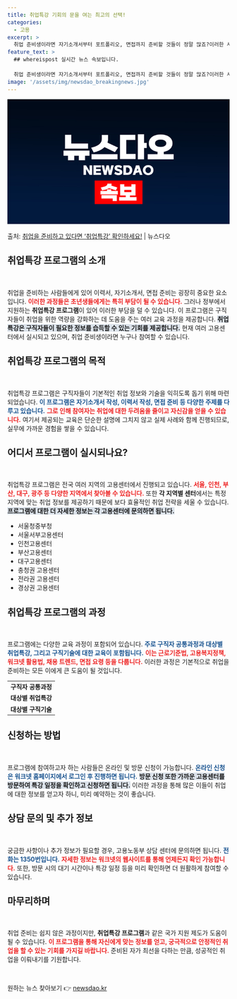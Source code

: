 ```yaml
---
title: 취업특강 기회의 문을 여는 최고의 선택!
categories:
  - 고용
excerpt: >
  취업 준비생이라면 자기소개서부터 포트폴리오, 면접까지 준비할 것들이 정말 많죠?이러한 사회 초년생들의 부담을…
feature_text: >
  ## whereispost 실시간 뉴스 속보입니다.

  취업 준비생이라면 자기소개서부터 포트폴리오, 면접까지 준비할 것들이 정말 많죠?이러한 사회 초년생들의 부담을…
image: '/assets/img/newsdao_breakingnews.jpg'
---
```


![뉴스다오 속보](/assets/img/newsdao_breakingnews.jpg)

<p>출처: <a href="https://newsdao.kr/1856" rel="dofollow">취업을 준비하고 있다면 ‘취업특강’ 확인하세요!</a> | 뉴스다오</p>

<h2 data-ke-size="size26">취업특강 프로그램의 소개</h2>
<p data-ke-size="size16">&nbsp;</p>
취업을 준비하는 사람들에게 있어 이력서, 자기소개서, 면접 준비는 굉장히 중요한 요소입니다. <b><span style="color: #ee2323;">이러한 과정들은 초년생들에게는 특히 부담이 될 수 있습니다.</span></b> 그러나 정부에서 지원하는 <b>취업특강 프로그램</b>이 있어 이러한 부담을 덜 수 있습니다. 이 프로그램은 구직자들이 취업을 위한 역량을 강화하는 데 도움을 주는 여러 교육 과정을 제공합니다. <b><span style="background-color: #21538527;">취업특강은 구직자들이 필요한 정보를 습득할 수 있는 기회를 제공합니다.</span></b> 현재 여러 고용센터에서 실시되고 있으며, 취업 준비생이라면 누구나 참여할 수 있습니다.

<h2 data-ke-size="size26">취업특강 프로그램의 목적</h2>
<p data-ke-size="size16">&nbsp;</p>
취업특강 프로그램은 구직자들이 기본적인 취업 정보와 기술을 익히도록 돕기 위해 마련되었습니다. <b><span style="color: #1a5490;">이 프로그램은 자기소개서 작성, 이력서 작성, 면접 준비 등 다양한 주제를 다루고 있습니다.</span></b> <b><span style="color: #ee2323;">그로 인해 참여자는 취업에 대한 두려움을 줄이고 자신감을 얻을 수 있습니다.</span></b> 여기서 제공되는 교육은 단순한 설명에 그치지 않고 실제 사례와 함께 진행되므로, 실무에 가까운 경험을 쌓을 수 있습니다.

<h2 data-ke-size="size26">어디서 프로그램이 실시되나요?</h2>
<p data-ke-size="size16">&nbsp;</p>
취업특강 프로그램은 전국 여러 지역의 고용센터에서 진행되고 있습니다. <b><span style="color: #ee2323;">서울, 인천, 부산, 대구, 광주 등 다양한 지역에서 찾아볼 수 있습니다.</span></b> 또한 <b>각 지역별 센터</b>에서는 특정 지역에 맞는 취업 정보를 제공하기 때문에 보다 효율적인 취업 전략을 세울 수 있습니다. <b><span style="background-color: #21538527;">프로그램에 대한 더 자세한 정보는 각 고용센터에 문의하면 됩니다.</span></b>

<ul>
    <li>서울청중부청</li>
    <li>서울서부고용센터</li>
    <li>인천고용센터</li>
    <li>부산고용센터</li>
    <li>대구고용센터</li>
    <li>충청권 고용센터</li>
    <li>전라권 고용센터</li>
    <li>경상권 고용센터</li>
</ul>

<h2 data-ke-size="size26">취업특강 프로그램의 과정</h2>
<p data-ke-size="size16">&nbsp;</p>
프로그램에는 다양한 교육 과정이 포함되어 있습니다. <b><span style="color: #1a5490;">주로 구직자 공통과정과 대상별 취업특강, 그리고 구직기술에 대한 교육이 포함됩니다.</span></b> <b><span style="color: #ee2323;">이는 근로기준법, 고용복지정책, 워크넷 활용법, 채용 트렌드, 면접 요령 등을 다룹니다.</span></b> 이러한 과정은 기본적으로 취업을 준비하는 모든 이에게 큰 도움이 될 것입니다.

<table>
    <tr>
        <td style="text-align: center; height: 17px;"><b>구직자 공통과정</b></td>
    </tr>
    <tr>
        <td style="text-align: center; height: 17px;"><b>대상별 취업특강</b></td>
    </tr>
    <tr>
        <td style="text-align: center; height: 17px;"><b>대상별 구직기술</b></td>
    </tr>
</table>

<h2 data-ke-size="size26">신청하는 방법</h2>
<p data-ke-size="size16">&nbsp;</p>
프로그램에 참여하고자 하는 사람들은 온라인 및 방문 신청이 가능합니다. <b><span style="color: #1a5490;">온라인 신청은 워크넷 홈페이지에서 로그인 후 진행하면 됩니다.</span></b> <b><span style="background-color: #21538527;">방문 신청 또한 가까운 고용센터를 방문하여 특강 일정을 확인하고 신청하면 됩니다.</span></b> 이러한 과정을 통해 많은 이들이 취업에 대한 정보를 얻고자 하니, 미리 예약하는 것이 좋습니다.

<h2 data-ke-size="size26">상담 문의 및 추가 정보</h2>
<p data-ke-size="size16">&nbsp;</p>
궁금한 사항이나 추가 정보가 필요할 경우, 고용노동부 상담 센터에 문의하면 됩니다. <b><span style="color: #1a5490;">전화는 1350번입니다.</span></b> <b><span style="color: #ee2323;">자세한 정보는 워크넷의 웹사이트를 통해 언제든지 확인 가능합니다.</span></b> 또한, 방문 시의 대기 시간이나 특강 일정 등을 미리 확인하면 더 원활하게 참여할 수 있습니다.

<h2 data-ke-size="size26">마무리하며</h2>
<p data-ke-size="size16">&nbsp;</p>
취업 준비는 쉽지 않은 과정이지만, <b>취업특강 프로그램</b>과 같은 국가 지원 제도가 도움이 될 수 있습니다. <b><span style="color: #ee2323;">이 프로그램을 통해 자신에게 맞는 정보를 얻고, 궁극적으로 안정적인 취업을 할 수 있는 기회를 가지길 바랍니다.</span></b> 준비된 자가 최선을 다하는 만큼, 성공적인 취업을 이뤄내기를 기원합니다. 

<p data-ke-size="size16">&nbsp;</p>
 

원하는 뉴스 찾아보기 👉 <a href="https://newsdao.kr" rel="dofollow">newsdao.kr</a>



